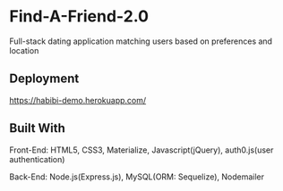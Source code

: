 # Find-A-Friend-2.0
Full-stack dating application matching users based on preferences and location 

## Deployment
https://habibi-demo.herokuapp.com/


## Built With
Front-End: HTML5, CSS3, Materialize, Javascript(jQuery), auth0.js(user authentication) 

Back-End: Node.js(Express.js), MySQL(ORM: Sequelize), Nodemailer

